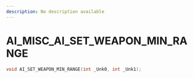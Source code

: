 ```yaml
---
description: No description available 
---
```


# AI_MISC\_AI_SET_WEAPON_MIN_RANGE

```cpp
void AI_SET_WEAPON_MIN_RANGE(int _Unk0, int _Unk1);
```